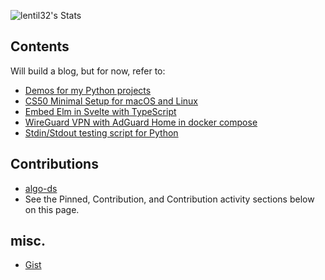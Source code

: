 ![lentil32's Stats](https://github-readme-stats.vercel.app/api?username=lentil32&theme=tokyonight&show_icons=true&hide_border=true&count_private=true)

## Contents
Will build a blog, but for now, refer to:
- [Demos for my Python projects](https://lentil32.streamlit.app/)
- [CS50 Minimal Setup for macOS and Linux](https://github.com/lentil32/cs50-minimal-setup)
- [Embed Elm in Svelte with TypeScript](https://github.com/lentil32/elm-in-svelte)
- [WireGuard VPN with AdGuard Home in docker compose](https://github.com/lentil32/wireguard-with-adguard)
- [Stdin/Stdout testing script for Python](https://gist.github.com/lentil32/0ad5dae12d590010357c6becdfc53d06)

## Contributions
- [algo-ds](https://algo-ds.com/contributors.html)
- See the Pinned, Contribution, and Contribution activity sections below on this page.

## misc.
- [Gist](https://gist.github.com/lentil32)
